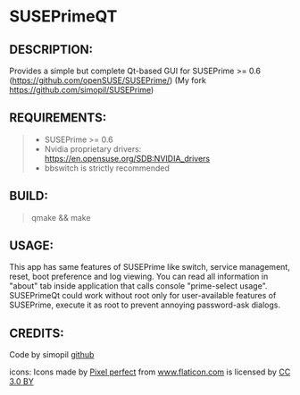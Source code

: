 # SUSEPrimeQT
## DESCRIPTION:
Provides a simple but complete Qt-based GUI for SUSEPrime >= 0.6
(https://github.com/openSUSE/SUSEPrime/) 
(My fork https://github.com/simopil/SUSEPrime)

## REQUIREMENTS: 
>- SUSEPrime >= 0.6
>- Nvidia proprietary drivers: https://en.opensuse.org/SDB:NVIDIA_drivers
>- bbswitch is strictly recommended

## BUILD:
> qmake && make

## USAGE:
This app has same features of SUSEPrime like switch, service management, reset, boot preference and log viewing.
You can read all information in "about" tab inside application that calls console "prime-select usage".
SUSEPrimeQt could work without root only for user-available features of SUSEPrime, execute it as root to prevent annoying password-ask dialogs.

## CREDITS:
Code by simopil <a href="https://github.com/simopil">github</a>

icons:
Icons made by <a href="https://www.flaticon.com/authors/pixel-perfect" title="Pixel perfect">Pixel perfect</a> from <a href="https://www.flaticon.com/" 			    title="Flaticon">www.flaticon.com</a> is licensed by <a href="http://creativecommons.org/licenses/by/3.0/" 			    title="Creative Commons BY 3.0" target="_blank">CC 3.0 BY</a> 

